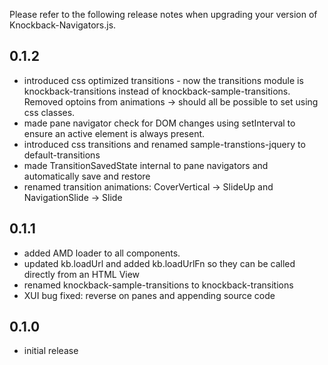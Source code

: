 Please refer to the following release notes when upgrading your version of Knockback-Navigators.js.

## 0.1.2

* introduced css optimized transitions - now the transitions module is knockback-transitions instead of knockback-sample-transitions. Removed optoins from animations -> should all be possible to set using css classes.
* made pane navigator check for DOM changes using setInterval to ensure an active element is always present.
* introduced css transitions and renamed sample-transtions-jquery to default-transitions
* made TransitionSavedState internal to pane navigators and automatically save and restore
* renamed transition animations: CoverVertical -> SlideUp and NavigationSlide -> Slide

## 0.1.1

* added AMD loader to all components.
* updated kb.loadUrl and added kb.loadUrlFn so they can be called directly from an HTML View
* renamed knockback-sample-transitions to knockback-transitions
* XUI bug fixed: reverse on panes and appending source code

## 0.1.0

* initial release